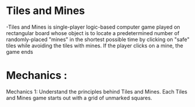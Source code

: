 # Tiles and Mines
-Tiles and Mines is single-player logic-based computer game played on rectangular board whose object is to locate a predetermined number of randomly-placed "mines" in the shortest possible time by clicking on "safe" tiles while avoiding the tiles with mines. If the player clicks on a mine, the game ends

# Mechanics :


Mechanics 1: Understand the principles behind Tiles and Mines. Each Tiles and Mines game starts out with a grid of unmarked squares. 
